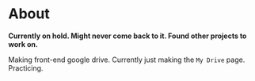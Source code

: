 # About

**Currently on hold. Might never come back to it. Found other projects to work on.**

Making front-end google drive. Currently just making the `My Drive` page. Practicing.
